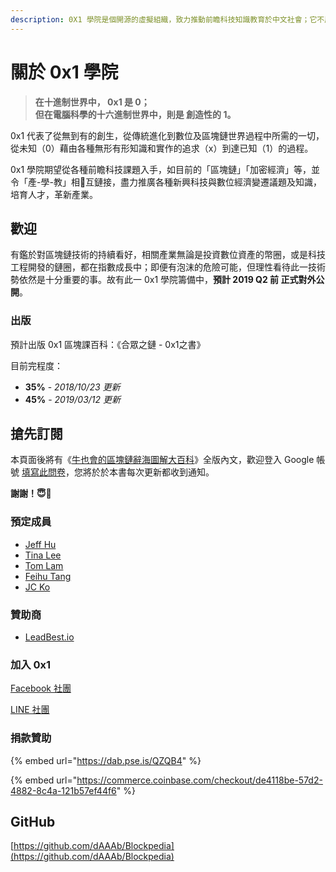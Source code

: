 ```yaml
---
description: 0X1 學院是個開源的虛擬組織，致力推動前瞻科技知識教育於中文社會；它不屬於任何人，同時也屬於所有人。
---
```


# 關於 0x1 學院

> **在十進制世界中， 0x1 是 0；  
> 但在電腦科學的十六進制世界中，則是 創造性的 1。**

0x1 代表了從無到有的創生，從傳統進化到數位及區塊鏈世界過程中所需的一切，從未知（0）藉由各種無形有形知識和實作的追求（x）到達已知（1）的過程。

0x1 學院期望從各種前瞻科技課題入手，如目前的「區塊鏈」「加密經濟」等，並令「產-學-教」相互鏈接，盡力推廣各種新興科技與數位經濟變遷議題及知識，培育人才，革新產業。

## 歡迎

有鑑於對區塊鏈技術的持續看好，相關產業無論是投資數位資產的幣圈，或是科技工程開發的鏈圈，都在指數成長中；即便有泡沫的危險可能，但理性看待此一技術勢依然是十分重要的事。故有此一 0x1 學院籌備中，**預計 2019 Q2 前 正式對外公開**。

### 出版

預計出版 0x1 區塊課百科：《合眾之鏈 - 0x1之書》

目前完程度：

* **35%** - _2018/10/23 更新_
* **45%** - _2019/03/12 更新_

## 搶先訂閱

本頁面後將有《[牛也會的區塊鏈辭海圖解大百科](blockpedia.md)》全版內文，歡迎登入 Google 帳號 [填寫此問卷](https://goo.gl/forms/iXXGvHa80jgtPJh52)，您將於於本書每次更新都收到通知。

**謝謝！😇🙇‍**

### 預定成員

* [Jeff Hu](https://medium.com/@jj1385jeff850527)
* [Tina Lee](https://medium.com/@tina26919742)
* [Tom Lam](https://www.linkedin.com/in/chungsang-tom-lam-586014158/)
* [Feihu Tang](http://www.andoromeda.net/)
* [JC Ko](https://medium.com/@daaab)

### 贊助商

* [LeadBest.io](http://LeadBest.io)

### 加入 0x1

[Facebook 社團](https://www.facebook.com/groups/0x1block/)

[LINE 社團](http://line.me/ti/g/ia2540UHZd) 

### 捐款贊助

{% embed url="https://dab.pse.is/QZQB4" %}

{% embed url="https://commerce.coinbase.com/checkout/de4118be-57d2-4882-8c4a-121b57ef44f6" %}

## GitHub

[https://github.com/dAAAb/Blockpedia](https://github.com/dAAAb/Blockpedia) 

